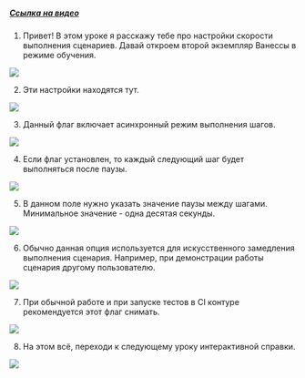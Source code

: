 ﻿##### [Ссылка на видео](https://youtu.be/bB2mV73IMxA)

001. Привет! В этом уроке я расскажу тебе про настройки скорости выполнения сценариев. Давай откроем второй экземпляр Ванессы в режиме обучения.

![](https://vanessa-files.do.bit-erp.ru/Doc/1.2.041.1/MD/Глава02/images/000_ЗакладкаСервисВыполнениеСкоростьВыполнения.png)

002. Эти настройки находятся тут.

![](https://vanessa-files.do.bit-erp.ru/Doc/1.2.041.1/MD/Глава02/images/009_ЗакладкаСервисВыполнениеСкоростьВыполнения.png)

003. Данный флаг включает асинхронный режим выполнения шагов.

![](https://vanessa-files.do.bit-erp.ru/Doc/1.2.041.1/MD/Глава02/images/014_ЗакладкаСервисВыполнениеСкоростьВыполнения.png)

004. Если флаг установлен, то каждый следующий шаг будет выполняться после паузы.

![](https://vanessa-files.do.bit-erp.ru/Doc/1.2.041.1/MD/Глава02/images/019_ЗакладкаСервисВыполнениеСкоростьВыполнения.png)

005. В данном поле нужно указать значение паузы между шагами. Минимальное значение - одна десятая секунды.

![](https://vanessa-files.do.bit-erp.ru/Doc/1.2.041.1/MD/Глава02/images/022_ЗакладкаСервисВыполнениеСкоростьВыполнения.png)

006. Обычно данная опция используется для искусственного замедления выполнения сценария. Например, при демонстрации работы сценария другому пользователю.

![](https://vanessa-files.do.bit-erp.ru/Doc/1.2.041.1/MD/Глава02/images/025_ЗакладкаСервисВыполнениеСкоростьВыполнения.png)

007. При обычной работе и при запуске тестов в CI контуре рекомендуется этот флаг снимать.

![](https://vanessa-files.do.bit-erp.ru/Doc/1.2.041.1/MD/Глава02/images/028_ЗакладкаСервисВыполнениеСкоростьВыполнения.png)

008. На этом всё, переходи к следующему уроку интерактивной справки.

![](https://vanessa-files.do.bit-erp.ru/Doc/1.2.041.1/MD/Глава02/images/031_ЗакладкаСервисВыполнениеСкоростьВыполнения.png)
